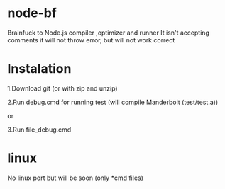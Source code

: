 node-bf
=======

Brainfuck to Node.js compiler ,optimizer and runner
It isn't accepting comments it will not throw error, but will not work correct

Instalation
===========
1.Download git (or with zip and unzip)

2.Run debug.cmd for running test (will compile Manderbolt (test/test.a))

or

3.Run file_debug.cmd

linux
=====

No linux port but will be soon (only *cmd files)
